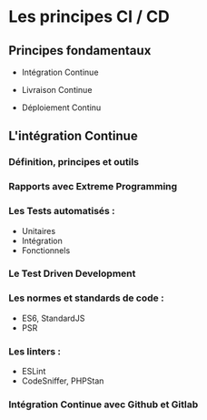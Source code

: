 # Les principes CI / CD

## Principes fondamentaux

- Intégration Continue

- Livraison Continue

- Déploiement Continu

## L'intégration Continue

### Définition, principes et outils

### Rapports avec Extreme Programming

### Les Tests automatisés :

- Unitaires
- Intégration
- Fonctionnels

### Le Test Driven Development

### Les normes et standards de code :

- ES6, StandardJS
- PSR

### Les linters :

- ESLint
- CodeSniffer, PHPStan

### Intégration Continue avec Github et Gitlab
